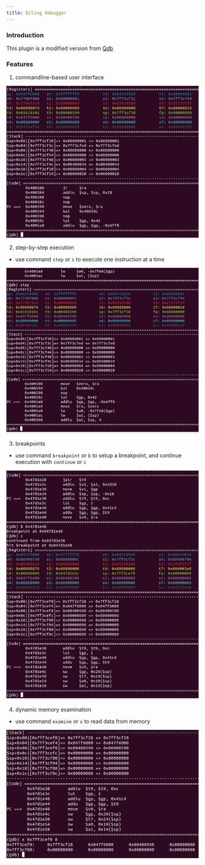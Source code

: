 ```yaml
---
title: Qiling debugger
---
```

### Introduction

This plugin is a modified version from [Qdb](https://github.com/ucgJhe/Qdb)

### Features

1. commandline-based user interface

![](img/qdb_cmd_start.png)

2. step-by-step execution

- use command `step` or `s` to execute one instruction at a time

![](img/qdb_step.png)

3. breakpoints

- use command `breakpoint` or `b` to setup a breakpoint, and continue execution with `continue` or `c`

![](img/qdb_breakpoint.png)

4. dynamic memory examination

- use command `examine` or `x` to read data from memory

![](img/qdb_mem_examination.png)

